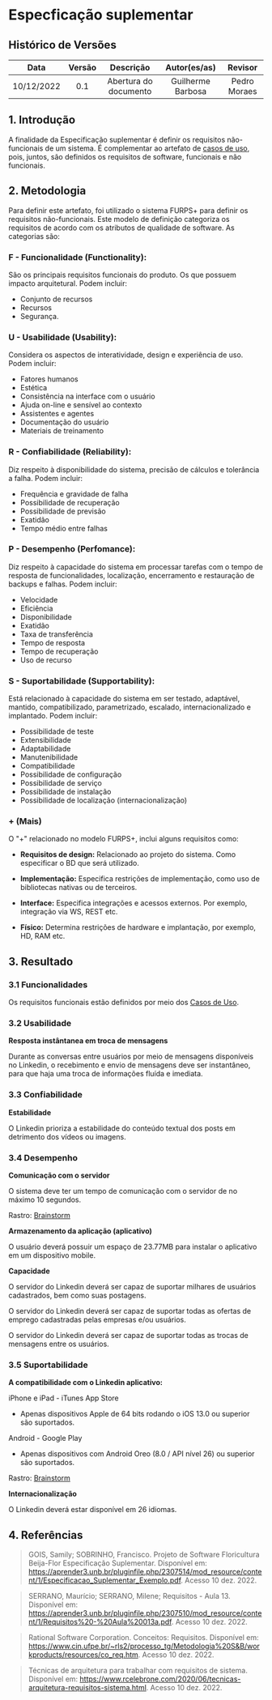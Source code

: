 # Especficação suplementar

## Histórico de Versões

**Data** | **Versão** | **Descrição** | **Autor(es/as)** | **Revisor** |
:---: | :---: | :---: | :---: | :---: |
10/12/2022 | 0.1 | Abertura do documento | Guilherme Barbosa | Pedro Moraes |

## 1. Introdução

A finalidade da Especificação suplementar é definir os requisitos não-funcionais de um sistema. É complementar ao artefato de [casos de uso](../modelagem/use-case.md), pois, juntos, são definidos os requisitos de software, funcionais e não funcionais.

## 2. Metodologia

Para definir este artefato, foi utilizado o sistema FURPS+ para definir os requisitos não-funcionais. Este modelo de definição categoriza os requisitos de acordo com os atributos de qualidade de software. As categorias são:

### **F - Funcionalidade (Functionality):** 
São os principais requisitos funcionais do produto. Os que possuem impacto arquitetural. Podem incluir:

- Conjunto de recursos 
- Recursos 
- Segurança.

### **U - Usabilidade (Usability):** 
Considera os aspectos de interatividade, design e experiência de uso. Podem incluir: 

- Fatores humanos 
- Estética
- Consistência na interface com o usuário 
- Ajuda on-line e sensível ao contexto 
- Assistentes e agentes
- Documentação do usuário 
- Materiais de treinamento

### **R - Confiabilidade (Reliability):** 
Diz respeito à disponibilidade do sistema, precisão de cálculos e tolerância a falha. Podem incluir:

- Frequência e gravidade de falha 
- Possibilidade de recuperação 
- Possibilidade de previsão 
- Exatidão 
- Tempo médio entre falhas

### **P - Desempenho (Perfomance):** 
Diz respeito à capacidade do sistema em processar tarefas com o tempo de resposta de funcionalidades, localização, encerramento e restauração de backups e falhas. Podem incluir:
    
- Velocidade
- Eficiência
- Disponibilidade
- Exatidão
- Taxa de transferência
- Tempo de resposta
- Tempo de recuperação
- Uso de recurso
  
### **S - Suportabilidade (Supportability):** 
Está relacionado à capacidade do sistema em ser testado, adaptável, mantido, compatibilizado, parametrizado, escalado, internacionalizado e implantado. Podem incluir:

- Possibilidade de teste
- Extensibilidade
- Adaptabilidade
- Manutenibilidade
- Compatibilidade
- Possibilidade de configuração
- Possibilidade de serviço
- Possibilidade de instalação
- Possibilidade de localização (internacionalização)
  
### **+ (Mais)**
O "+" relacionado no modelo FURPS+, inclui alguns requisitos como:

- **Requisitos de design:** Relacionado ao projeto do sistema. Como especificar o BD que
será utilizado.

- **Implementação:** Especifica restrições de implementação, como uso de
bibliotecas nativas ou de terceiros.

- **Interface:** Especifica integrações e acessos externos. Por exemplo,
integração via WS, REST etc.

- **Físico:** Determina restrições de hardware e implantação, por
exemplo, HD, RAM etc.

## 3. Resultado

### 3.1 Funcionalidades
Os requisitos funcionais estão definidos por meio dos [Casos de Uso](use-case.md).

### 3.2 Usabilidade
**Resposta instântanea em troca de mensagens**

Durante as conversas entre usuários por meio de mensagens disponíveis no Linkedin, o recebimento e envio de mensagens deve ser instantâneo, para que haja uma troca de informações fluída e imediata.

### 3.3 Confiabilidade
**Estabilidade**

O Linkedin prioriza a estabilidade do conteúdo textual dos posts em detrimento dos vídeos ou imagens.

### 3.4 Desempenho
**Comunicação com o servidor**

O sistema deve ter um tempo de comunicação com o servidor de no máximo 10 segundos.

Rastro: [Brainstorm](../elicitacao/brainstorm.md)

**Armazenamento da aplicação (aplicativo)**

O usuário deverá possuir um espaço de 23.77MB para instalar o aplicativo em um dispositivo mobile.

**Capacidade**

O servidor do Linkedin deverá ser capaz de suportar milhares de usuários cadastrados, bem como suas postagens.

O servidor do Linkedin deverá ser capaz de suportar todas as ofertas de emprego cadastradas pelas empresas e/ou usuários.

O servidor do Linkedin deverá ser capaz de suportar todas as trocas de mensagens entre os usuários.
### 3.5 Suportabilidade
**A compatibilidade com o Linkedin aplicativo:**

iPhone e iPad - iTunes App Store

  - Apenas dispositivos Apple de 64 bits rodando o iOS 13.0 ou superior são suportados.

Android - Google Play

  - Apenas dispositivos com Android Oreo (8.0 / API nível 26) ou superior são suportados.

Rastro: [Brainstorm](../elicitacao/brainstorm.md)

**Internacionalização**

O Linkedin deverá estar disponível em 26 idiomas.

## 4. Referências
> GOIS, Samily; SOBRINHO, Francisco. Projeto de Software Floricultura Beija-Flor Especificação Suplementar. Disponível em: https://aprender3.unb.br/pluginfile.php/2307514/mod_resource/content/1/Especificacao_Suplementar_Exemplo.pdf. Acesso 10 dez. 2022.

> SERRANO, Maurício; SERRANO, Milene; Requisitos - Aula 13. Disponível em: https://aprender3.unb.br/pluginfile.php/2307510/mod_resource/content/1/Requisitos%20-%20Aula%20013a.pdf. Acesso 10 dez. 2022.

> Rational Software Corporation. Conceitos: Requisitos. Disponível em: https://www.cin.ufpe.br/~rls2/processo_tg/Metodologia%20S&B/workproducts/resources/co_req.htm. Acesso 10 dez. 2022.

> Técnicas de arquitetura para trabalhar com requisitos de sistema. Disponível em: https://www.rcelebrone.com/2020/06/tecnicas-arquitetura-requisitos-sistema.html. Acesso 10 dez. 2022. 